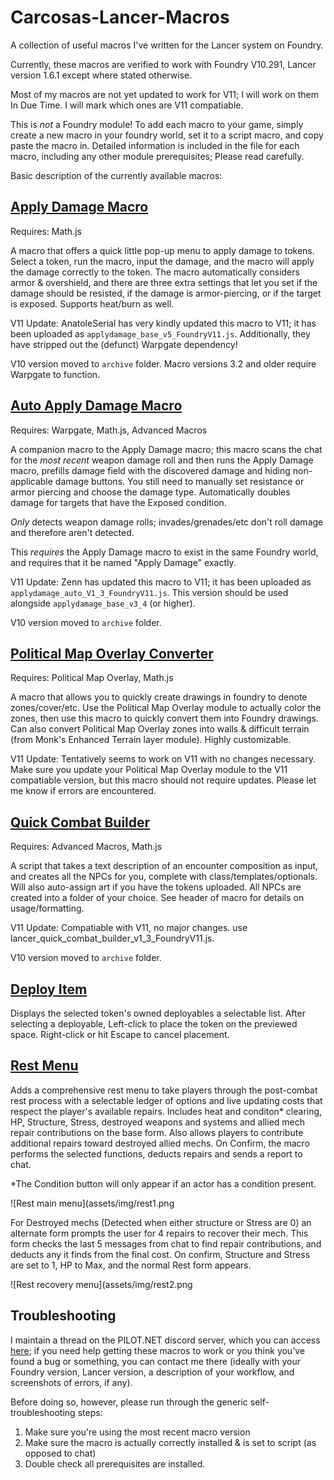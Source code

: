 # Carcosas-Lancer-Macros
A collection of useful macros I've written for the Lancer system on Foundry.

Currently, these macros are verified to work with Foundry V10.291, Lancer version 1.6.1 except where stated otherwise. 

Most of my macros are not yet updated to work for V11; I will work on them In Due Time. I will mark which ones are V11 compatiable.

This is _not_ a Foundry module! To add each macro to your game, simply create a new macro in your foundry world, set it to a script macro, and copy paste the macro in. Detailed information is included in the file for each macro, including any other module prerequisites; Please read carefully.

Basic description of the currently available macros:

## [Apply Damage Macro](applydamage_base_v5_FoundryV11.js)
Requires:  Math.js

A macro that offers a quick little pop-up menu to apply damage to tokens. Select a token, run the macro, input the damage, and the macro will apply the damage correctly to the token. The macro automatically considers armor & overshield, and there are three extra settings that let you set if the damage should be resisted, if the damage is armor-piercing, or if the target is exposed. Supports heat/burn as well.

V11 Update: AnatoleSerial has very kindly updated this macro to V11; it has been uploaded as `applydamage_base_v5_FoundryV11.js`. Additionally, they have stripped out the (defunct) Warpgate dependency! 

V10 version moved to `archive` folder. Macro versions 3.2 and older require Warpgate to function.

## [Auto Apply Damage Macro](applydamage_auto_v1_3_FoundryV11.js)
Requires: Warpgate, Math.js, Advanced Macros

A companion macro to the Apply Damage macro; this macro scans the chat for the _most recent_ weapon damage roll and then runs the Apply Damage macro, prefills damage field with the discovered damage and hiding non-applicable damage buttons. You still need to manually set resistance or armor piercing and choose the damage type. Automatically doubles damage for targets that have the Exposed condition.

_Only_ detects weapon damage rolls; invades/grenades/etc don't roll damage and therefore aren't detected.

This _requires_ the Apply Damage macro to exist in the same Foundry world, and requires that it be named "Apply Damage" exactly. 

V11 Update: Zenn has updated this macro to V11; it has been uploaded as `applydamage_auto_V1_3_FoundryV11.js`. This version should be used alongside `applydamage_base_v3_4` (or higher).

V10 version moved to `archive` folder.

## [Political Map Overlay Converter](polmap_converter_script_v1_6.js)
Requires: Political Map Overlay, Math.js

A macro that allows you to quickly create drawings in foundry to denote zones/cover/etc. Use the Political Map Overlay module to actually color the zones, then use this macro to quickly convert them into Foundry drawings. Can also convert Political Map Overlay zones into walls & difficult terrain (from Monk's Enhanced Terrain layer module). Highly customizable.

V11 Update: Tentatively seems to work on V11 with no changes necessary. Make sure you update your Political Map Overlay module to the V11 compatiable version, but this macro should not require updates. Please let me know if errors are encountered.


## [Quick Combat Builder](lancer_quick_combat_builder_v1_3_FoundryV11.js)
Requires: Advanced Macros, Math.js

A script that takes a text description of an encounter composition as input, and creates all the NPCs for you, complete with class/templates/optionals. Will also auto-assign art if you have the tokens uploaded. All NPCs are created into a folder of your choice. See header of macro for details on usage/formatting.

V11 Update: Compatiable with V11, no major changes. use lancer_quick_combat_builder_v1_3_FoundryV11.js. 

V10 version moved to `archive` folder.

## [Deploy Item](deploy_item_v2_FoundryV11.js)
Displays the selected token's owned deployables a selectable list.  After selecting a deployable, Left-click to place the token on the previewed space. Right-click or hit Escape to cancel placement.

## [Rest Menu](lancer_rest_v1.js)
Adds a comprehensive rest menu to take players through the post-combat rest process with a selectable ledger of options and live updating costs that respect the player's available repairs.
Includes heat and conditon* clearing, HP, Structure, Stress, destroyed weapons and systems and  allied mech repair contributions on the base form.
Also allows players to contribute additional repairs toward destroyed allied mechs.
On Confirm, the macro performs the selected functions, deducts repairs and sends a report to chat.

*The Condition button will only appear if an actor has a condition present.

![Rest main menu](assets/img/rest1.png

For Destroyed mechs (Detected when either structure or Stress are 0) an alternate form prompts the user for 4 repairs to recover their mech.
This form checks the last 5 messages from chat to find repair contributions, and deducts any it finds from the final cost.
On confirm, Structure and Stress are set to 1, HP to Max, and the normal Rest form appears.

![Rest recovery menu](assets/img/rest2.png

## Troubleshooting
I maintain a thread on the PILOT.NET discord server, which you can access [here](https://discord.com/channels/426286410496999425/1092876995341328445); if you need help getting these macros to work or you think you've found a bug or something, you can contact me there (ideally with your Foundry version, Lancer version, a description of your workflow, and screenshots of errors, if any).

Before doing so, however, please run through the generic self-troubleshooting steps:
1. Make sure you're using the most recent macro version
2. Make sure the macro is actually correctly installed & is set to script (as opposed to chat)
3. Double check all prerequisites are installed.
